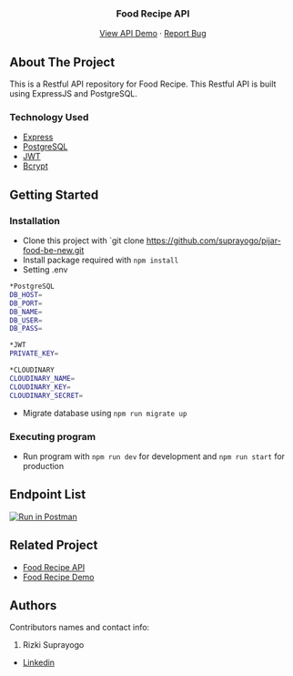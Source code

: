 
<h3 align="center">Food Recipe API</h3>
<p align="center">
  <a href="https://glorious-cow-hospital-gown.cyclic.app">View API Demo</a>
  ·
  <a href="https://github.com/suprayogo/pijar-food-be-new/issues">Report Bug</a>
</p>

<!-- ABOUT THE PROJECT -->
## About The Project

This is a Restful API repository for Food Recipe. This Restful API is built using ExpressJS and PostgreSQL.

### Technology Used

- [Express](https://expressjs.com/)
- [PostgreSQL](https://www.postgresql.org/)
- [JWT](https://jwt.io/)
- [Bcrypt](https://www.npmjs.com/package/bcrypt)

## Getting Started

### Installation

- Clone this project with `git clone https://github.com/suprayogo/pijar-food-be-new.git
- Install package required with `npm install`
- Setting .env

```bash
*PostgreSQL
DB_HOST=
DB_PORT=
DB_NAME=
DB_USER=
DB_PASS=

*JWT
PRIVATE_KEY=

*CLOUDINARY
CLOUDINARY_NAME=
CLOUDINARY_KEY=
CLOUDINARY_SECRET=
```

- Migrate database using `npm run migrate up`

### Executing program

- Run program with `npm run dev` for development and `npm run start` for production

## Endpoint List

[![Run in Postman](https://run.pstmn.io/button.svg)](LINK)


<!-- RELATED PROJECT -->
## Related Project 

- [Food Recipe API](https://github.com/suprayogo/pijar-food-be-new)
- [Food Recipe Demo](https://rizki-suprayogo-learn-react-fe.vercel.app/)

## Authors

Contributors names and contact info:

1. Rizki Suprayogo

- [Linkedin](https://www.linkedin.com/in/rizki-suprayogo/)

